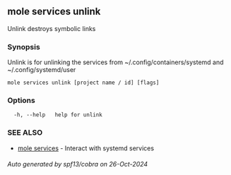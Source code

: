 ## mole services unlink

Unlink destroys symbolic links

### Synopsis

Unlink is for unlinking the services from 
	~/.config/containers/systemd and ~/.config/systemd/user

```
mole services unlink [project name / id] [flags]
```

### Options

```
  -h, --help   help for unlink
```

### SEE ALSO

* [mole services](mole_services.md)	 - Interact with systemd services

###### Auto generated by spf13/cobra on 26-Oct-2024
